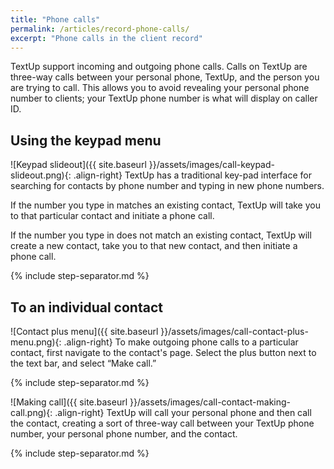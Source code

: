 ```yaml
---
title: "Phone calls"
permalink: /articles/record-phone-calls/
excerpt: "Phone calls in the client record"
---
```


TextUp support incoming and outgoing phone calls. Calls on TextUp are three-way calls between your personal phone, TextUp, and the person you are trying to call. This allows you to avoid revealing your personal phone number to clients; your TextUp phone number is what will display on caller ID.

## Using the keypad menu

![Keypad slideout]({{ site.baseurl }}/assets/images/call-keypad-slideout.png){: .align-right} TextUp has a traditional key-pad interface for searching for contacts by phone number and typing in new phone numbers.

If the number you type in matches an existing contact, TextUp will take you to that particular contact and initiate a phone call.

If the number you type in does not match an existing contact, TextUp will create a new contact, take you to that new contact, and then initiate a phone call.

{% include step-separator.md %}

## To an individual contact

![Contact plus menu]({{ site.baseurl }}/assets/images/call-contact-plus-menu.png){: .align-right} To make outgoing phone calls to a particular contact, first navigate to the contact's page. Select the plus button next to the text bar, and select “Make call.”

{% include step-separator.md %}

![Making call]({{ site.baseurl }}/assets/images/call-contact-making-call.png){: .align-right} TextUp will call your personal phone and then call the contact, creating a sort of three-way call between your TextUp phone number, your personal phone number, and the contact.  

{% include step-separator.md %}
